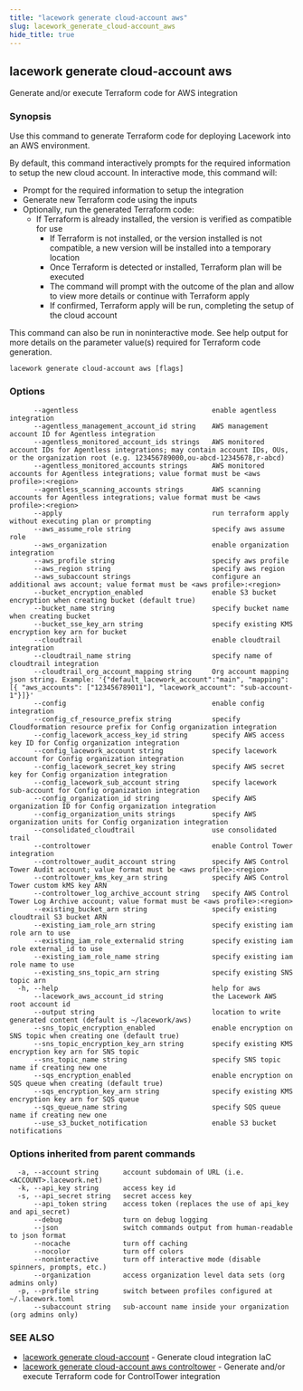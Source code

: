 ```yaml
---
title: "lacework generate cloud-account aws"
slug: lacework_generate_cloud-account_aws
hide_title: true
---
```


## lacework generate cloud-account aws

Generate and/or execute Terraform code for AWS integration

### Synopsis

Use this command to generate Terraform code for deploying Lacework into an AWS environment.

By default, this command interactively prompts for the required information to setup the new cloud account.
In interactive mode, this command will:

* Prompt for the required information to setup the integration
* Generate new Terraform code using the inputs
* Optionally, run the generated Terraform code:
  * If Terraform is already installed, the version is verified as compatible for use
	* If Terraform is not installed, or the version installed is not compatible, a new
    version will be installed into a temporary location
	* Once Terraform is detected or installed, Terraform plan will be executed
	* The command will prompt with the outcome of the plan and allow to view more details
    or continue with Terraform apply
	* If confirmed, Terraform apply will be run, completing the setup of the cloud account

This command can also be run in noninteractive mode.
See help output for more details on the parameter value(s) required for Terraform code generation.


```
lacework generate cloud-account aws [flags]
```

### Options

```
      --agentless                                 enable agentless integration
      --agentless_management_account_id string    AWS management account ID for Agentless integration
      --agentless_monitored_account_ids strings   AWS monitored account IDs for Agentless integrations; may contain account IDs, OUs, or the organization root (e.g. 123456789000,ou-abcd-12345678,r-abcd)
      --agentless_monitored_accounts strings      AWS monitored accounts for Agentless integrations; value format must be <aws profile>:<region>
      --agentless_scanning_accounts strings       AWS scanning accounts for Agentless integrations; value format must be <aws profile>:<region>
      --apply                                     run terraform apply without executing plan or prompting
      --aws_assume_role string                    specify aws assume role
      --aws_organization                          enable organization integration
      --aws_profile string                        specify aws profile
      --aws_region string                         specify aws region
      --aws_subaccount strings                    configure an additional aws account; value format must be <aws profile>:<region>
      --bucket_encryption_enabled                 enable S3 bucket encryption when creating bucket (default true)
      --bucket_name string                        specify bucket name when creating bucket
      --bucket_sse_key_arn string                 specify existing KMS encryption key arn for bucket
      --cloudtrail                                enable cloudtrail integration
      --cloudtrail_name string                    specify name of cloudtrail integration
      --cloudtrail_org_account_mapping string     Org account mapping json string. Example: '{"default_lacework_account":"main", "mapping": [{ "aws_accounts": ["123456789011"], "lacework_account": "sub-account-1"}]}'
      --config                                    enable config integration
      --config_cf_resource_prefix string          specify Cloudformation resource prefix for Config organization integration
      --config_lacework_access_key_id string      specify AWS access key ID for Config organization integration
      --config_lacework_account string            specify lacework account for Config organization integration
      --config_lacework_secret_key string         specify AWS secret key for Config organization integration
      --config_lacework_sub_account string        specify lacework sub-account for Config organization integration
      --config_organization_id string             specify AWS organization ID for Config organization integration
      --config_organization_units strings         specify AWS organization units for Config organization integration
      --consolidated_cloudtrail                   use consolidated trail
      --controltower                              enable Control Tower integration
      --controltower_audit_account string         specify AWS Control Tower Audit account; value format must be <aws profile>:<region>
      --controltower_kms_key_arn string           specify AWS Control Tower custom kMS key ARN
      --controltower_log_archive_account string   specify AWS Control Tower Log Archive account; value format must be <aws profile>:<region>
      --existing_bucket_arn string                specify existing cloudtrail S3 bucket ARN
      --existing_iam_role_arn string              specify existing iam role arn to use
      --existing_iam_role_externalid string       specify existing iam role external_id to use
      --existing_iam_role_name string             specify existing iam role name to use
      --existing_sns_topic_arn string             specify existing SNS topic arn
  -h, --help                                      help for aws
      --lacework_aws_account_id string            the Lacework AWS root account id
      --output string                             location to write generated content (default is ~/lacework/aws)
      --sns_topic_encryption_enabled              enable encryption on SNS topic when creating one (default true)
      --sns_topic_encryption_key_arn string       specify existing KMS encryption key arn for SNS topic
      --sns_topic_name string                     specify SNS topic name if creating new one
      --sqs_encryption_enabled                    enable encryption on SQS queue when creating (default true)
      --sqs_encryption_key_arn string             specify existing KMS encryption key arn for SQS queue
      --sqs_queue_name string                     specify SQS queue name if creating new one
      --use_s3_bucket_notification                enable S3 bucket notifications
```

### Options inherited from parent commands

```
  -a, --account string      account subdomain of URL (i.e. <ACCOUNT>.lacework.net)
  -k, --api_key string      access key id
  -s, --api_secret string   secret access key
      --api_token string    access token (replaces the use of api_key and api_secret)
      --debug               turn on debug logging
      --json                switch commands output from human-readable to json format
      --nocache             turn off caching
      --nocolor             turn off colors
      --noninteractive      turn off interactive mode (disable spinners, prompts, etc.)
      --organization        access organization level data sets (org admins only)
  -p, --profile string      switch between profiles configured at ~/.lacework.toml
      --subaccount string   sub-account name inside your organization (org admins only)
```

### SEE ALSO

* [lacework generate cloud-account](lacework_generate_cloud-account.md)	 - Generate cloud integration IaC
* [lacework generate cloud-account aws controltower](lacework_generate_cloud-account_aws_controltower.md)	 - Generate and/or execute Terraform code for ControlTower integration

